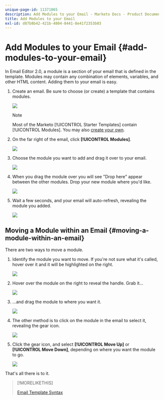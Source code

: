 ```yaml
---
unique-page-id: 11371065
description: Add Modules to your Email - Marketo Docs - Product Documentation
title: Add Modules to your Email
exl-id: d87b8b42-421b-4804-8441-8e41f2353b03
---
```

# Add Modules to your Email {#add-modules-to-your-email}

In Email Editor 2.0, a module is a section of your email that is defined in the template. Modules may contain any combination of elements, variables, and other HTML content. Adding them to your email is easy.

1. Create an email. Be sure to choose (or create) a template that contains modules.

   ![](assets/one-1.png)

   >[!NOTE]
   >
   >Most of the Marketo [!UICONTROL Starter Templates] contain [!UICONTROL Modules]. You may also [create your own](/help/marketo/product-docs/email-marketing/general/email-editor-2/email-template-syntax.md#modules).

1. On the far right of the email, click **[!UICONTROL Modules]**.

   ![](assets/two-3.png)

1. Choose the module you want to add and drag it over to your email.

   ![](assets/three-3.png)

1. When you drag the module over you will see "Drop here" appear between the other modules. Drop your new module where you'd like.

   ![](assets/four-2.png)

1. Wait a few seconds, and your email will auto-refresh, revealing the module you added.

   ![](assets/five-3.png)

## Moving a Module within an Email {#moving-a-module-within-an-email}

There are two ways to move a module.

1. Identify the module you want to move. If you're not sure what it's called, hover over it and it will be highlighted on the right.

   ![](assets/six-2.png)

1. Hover over the module on the right to reveal the handle. Grab it...

   ![](assets/seven-2.png)

1. ...and drag the module to where you want it.

   ![](assets/eight-2.png)

1. The other method is to click on the module in the email to select it, revealing the gear icon.

   ![](assets/nine-2.png)

1. Click the gear icon, and select **[!UICONTROL Move Up]** or **[!UICONTROL Move Down]**, depending on where you want the module to go.

   ![](assets/ten-2.png)

That's all there is to it.

>[!MORELIKETHIS]
>
>[Email Template Syntax](/help/marketo/product-docs/email-marketing/general/email-editor-2/email-template-syntax.md)
